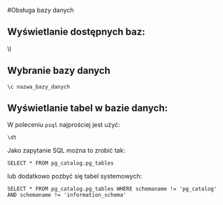 #Obsługa bazy danych

## Wyświetlanie dostępnych baz:
\l

## Wybranie bazy danych
```
\c nazwa_bazy_danych
```

## Wyświetlanie tabel w bazie danych:
W poleceniu `psql` najprościej jest użyć:
```
\dt
```
Jako zapytanie SQL można to zrobić tak:
```
SELECT * FROM pg_catalog.pg_tables
```
lub dodatkowo pozbyć się tabel systemowych:
```
SELECT * FROM pg_catalog.pg_tables WHERE schemaname != 'pg_catalog' AND schemaname != 'information_schema'
```
